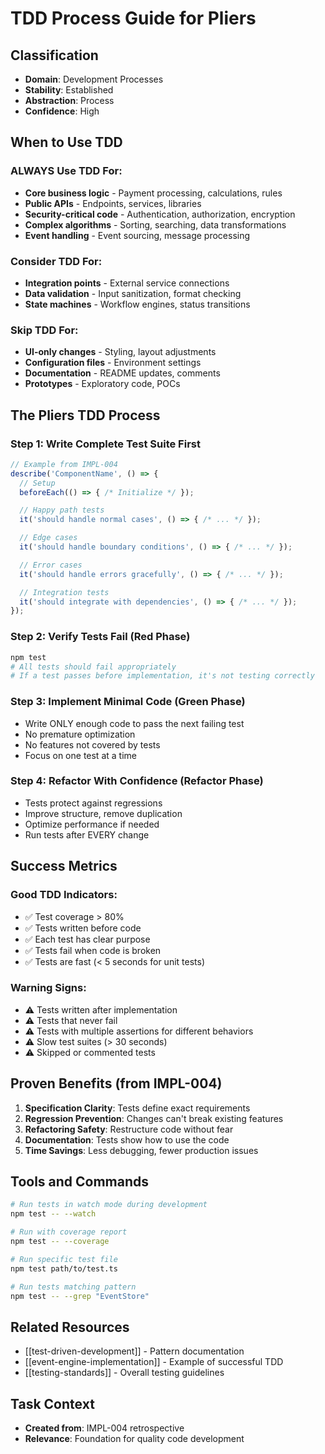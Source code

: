 # TDD Process Guide for Pliers

## Classification
- **Domain**: Development Processes
- **Stability**: Established
- **Abstraction**: Process
- **Confidence**: High

## When to Use TDD

### ALWAYS Use TDD For:
- **Core business logic** - Payment processing, calculations, rules
- **Public APIs** - Endpoints, services, libraries
- **Security-critical code** - Authentication, authorization, encryption
- **Complex algorithms** - Sorting, searching, data transformations
- **Event handling** - Event sourcing, message processing

### Consider TDD For:
- **Integration points** - External service connections
- **Data validation** - Input sanitization, format checking
- **State machines** - Workflow engines, status transitions

### Skip TDD For:
- **UI-only changes** - Styling, layout adjustments
- **Configuration files** - Environment settings
- **Documentation** - README updates, comments
- **Prototypes** - Exploratory code, POCs

## The Pliers TDD Process

### Step 1: Write Complete Test Suite First
```typescript
// Example from IMPL-004
describe('ComponentName', () => {
  // Setup
  beforeEach(() => { /* Initialize */ });

  // Happy path tests
  it('should handle normal cases', () => { /* ... */ });

  // Edge cases
  it('should handle boundary conditions', () => { /* ... */ });

  // Error cases
  it('should handle errors gracefully', () => { /* ... */ });

  // Integration tests
  it('should integrate with dependencies', () => { /* ... */ });
});
```

### Step 2: Verify Tests Fail (Red Phase)
```bash
npm test
# All tests should fail appropriately
# If a test passes before implementation, it's not testing correctly
```

### Step 3: Implement Minimal Code (Green Phase)
- Write ONLY enough code to pass the next failing test
- No premature optimization
- No features not covered by tests
- Focus on one test at a time

### Step 4: Refactor With Confidence (Refactor Phase)
- Tests protect against regressions
- Improve structure, remove duplication
- Optimize performance if needed
- Run tests after EVERY change

## Success Metrics

### Good TDD Indicators:
- ✅ Test coverage > 80%
- ✅ Tests written before code
- ✅ Each test has clear purpose
- ✅ Tests fail when code is broken
- ✅ Tests are fast (< 5 seconds for unit tests)

### Warning Signs:
- ⚠️ Tests written after implementation
- ⚠️ Tests that never fail
- ⚠️ Tests with multiple assertions for different behaviors
- ⚠️ Slow test suites (> 30 seconds)
- ⚠️ Skipped or commented tests

## Proven Benefits (from IMPL-004)

1. **Specification Clarity**: Tests define exact requirements
2. **Regression Prevention**: Changes can't break existing features
3. **Refactoring Safety**: Restructure code without fear
4. **Documentation**: Tests show how to use the code
5. **Time Savings**: Less debugging, fewer production issues

## Tools and Commands

```bash
# Run tests in watch mode during development
npm test -- --watch

# Run with coverage report
npm test -- --coverage

# Run specific test file
npm test path/to/test.ts

# Run tests matching pattern
npm test -- --grep "EventStore"
```

## Related Resources
- [[test-driven-development]] - Pattern documentation
- [[event-engine-implementation]] - Example of successful TDD
- [[testing-standards]] - Overall testing guidelines

## Task Context
- **Created from**: IMPL-004 retrospective
- **Relevance**: Foundation for quality code development